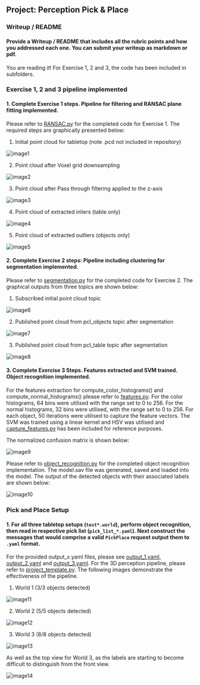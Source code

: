 ## Project: Perception Pick & Place
### Writeup / README

[//]: # (Image References)

[image1]: ./imgs/Exercise1/tabletop.png
[image2]: ./imgs/Exercise1/downsampled.png
[image3]: ./imgs/Exercise1/passthrough.png
[image4]: ./imgs/Exercise1/inliers.png
[image5]: ./imgs/Exercise1/outliers.png
[image6]: ./imgs/Exercise2/point_cloud.png
[image7]: ./imgs/Exercise2/segmented_objects.png
[image8]: ./imgs/Exercise2/segmented_table.png
[image9]: ./imgs/Exercise3/normalised_confusion.png
[image10]: ./imgs/Exercise3/object_recognition.png
[image11]: ./imgs/3DPerception/pick1.png
[image12]: ./imgs/3DPerception/pick2.png
[image13]: ./imgs/3DPerception/pick3.png
[image14]: ./imgs/3DPerception/pick3b.png

#### Provide a Writeup / README that includes all the rubric points and how you addressed each one.  You can submit your writeup as markdown or pdf.  

You are reading it! For Exercise 1, 2 and 3, the code has been included in subfolders.

### Exercise 1, 2 and 3 pipeline implemented
#### 1. Complete Exercise 1 steps. Pipeline for filtering and RANSAC plane fitting implemented.
Please refer to [RANSAC.py](./Exercise1/RANSAC.py) for the completed code for Exercise 1. The required steps are graphically presented below:
1. Initial point cloud for tabletop (note .pcd not included in repository)

![image1]

2. Point cloud after Voxel grid downsampling

![image2]

3. Point cloud after Pass through filtering applied to the z-axis

![image3]

4. Point cloud of extracted inliers (table only)

![image4]

5. Point cloud of extracted outliers (objects only)

![image5]

#### 2. Complete Exercise 2 steps: Pipeline including clustering for segmentation implemented.  
Please refer to [segmentation.py](./Exercise2/segmentation.py) for the completed code for Exercise 2. The graphical outputs from three topics are shown below:
1. Subscribed initial point cloud topic

![image6]

2. Published point cloud from pcl_objects topic after segmentation

![image7]

3. Published point cloud from pcl_table topic after segmentation

![image8]

#### 3. Complete Exercise 3 Steps.  Features extracted and SVM trained.  Object recognition implemented.
For the features extraction for compute_color_histograms() and compute_normal_histograms() please refer to [features.py](./Exercise3/features.py). For the color histograms, 64 bins were utilised with the range set to 0 to 256. For the normal histograms, 32 bins were utilised, with the range set to 0 to 256. For each object, 50 iterations were utilised to capture the feature vectors. The SVM was trained using a linear kernel and HSV was utilised and [capture_features.py](./Exercise3/capture_features.py) has been included for reference purposes.

The normalized confusion matrix is shown below:

![image9]

Please refer to [object_recognition.py](./Exercise3/object_recognition.py) for the completed object recognition implementation. The model.sav file was generated, saved and loaded into the model. The output of the detected objects with their associated labels are shown below:

![image10]

### Pick and Place Setup

#### 1. For all three tabletop setups (`test*.world`), perform object recognition, then read in respective pick list (`pick_list_*.yaml`). Next construct the messages that would comprise a valid `PickPlace` request output them to `.yaml` format.

For the provided output_x.yaml files, please see [output_1.yaml](./output_1.yaml), [output_2.yaml](./output_2.yaml) and [output_3.yaml](./output_3.yaml). For the 3D perception pipeline, please refer to [project_template.py](./project_template.py). The following images demonstrate the effectiveness of the pipeline.

1. World 1 (3/3 objects detected)

![image11]

2. World 2 (5/5 objects detected)

![image12]

3. World 3 (8/8 objects detected)

![image13]

As well as the top view for World 3, as the labels are starting to become difficult to distinguish from the front view.

![image14]

